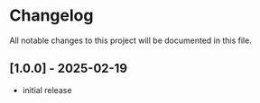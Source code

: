 # Changelog

All notable changes to this project will be documented in this file.

## [1.0.0] - 2025-02-19

- initial release
